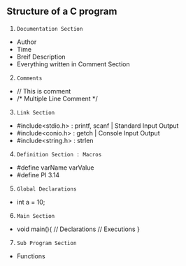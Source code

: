 ## Structure of a C program

1. `Documentation Section`
- Author
- Time
- Breif Description
- Everything written in Comment Section

2. `Comments`
- // This is comment
- /*
    Multiple
    Line
    Comment
 */

3. `Link Section`
- #include<stdio.h> : printf, scanf | Standard Input Output
- #include<conio.h> : getch  | Console Input Output
- #include<string.h> : strlen

4. `Definition Section : Macros`
- #define varName varValue
- #define PI 3.14

5. `Global Declarations`
- int a = 10;

6. `Main Section`
- void main(){
      // Declarations
      // Executions
  }

7. `Sub Program Section`
- Functions
